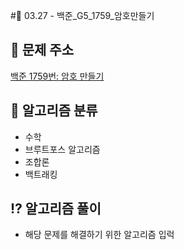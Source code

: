 #🌹 03.27 - 백준_G5_1759_암호만들기

## 📝 문제 주소

[백준 1759번: 암호 만들기](https://www.acmicpc.net/problem/1759)

## 📝 알고리즘 분류

- 수학
- 브루트포스 알고리즘
- 조합론
- 백트래킹

## ⁉️ 알고리즘 풀이

- 해당 문제를 해결하기 위한 알고리즘 입럭